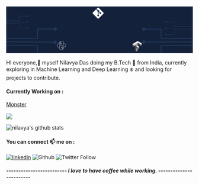 
<p><img src= "images/cooveer (1).gif"> </p>

HI everyone,:love_you_gesture:  myself Nilavya Das doing my B.Tech :school: from India, currently exploring in Machine Learning and Deep Learning  :snowflake: and looking for projects to contribute.
<!--
#### This year aiming for : - 
- Hacktoberfest
- GSOC -->

<!--
- 🔭 I’m currently studying B.Tech in India.
- 🌱 I’m currently learning Machine Learning and Deep learning.
- 👯 I’m looking to collaborate on Projects.
- 🤔 I’m looking for help in building the models from scratch.
- 💬 Ask me about python, Machine learning, and stuffs related to cs.
- 📫 How to reach me:  [Twitter (Nilavya1) ](https://twitter.com/Nilavya1) , [Linkedin (Nilavya Das) ](https://www.linkedin.com/in/nilavya-das-0ba627173/)
- 😄 Pronouns: He / His
- ⚡ Fun fact: I drink coffee while coding.
-->

#### Currently Working on : 
[Monster](https://github.com/nilavya2000/monster)



<a href="https://github.com/nilavya2000">
  <img align="center" src="https://github-readme-stats.vercel.app/api/top-langs/?username=nilavya2000&theme=light&hide_langs_below=1" />
</a>

![nilavya's github stats](https://github-readme-stats.vercel.app/api?username=nilavya2000)

#### You can connect 📫 me on : 
[![linkedin](https://img.shields.io/badge/-nilavya-blue?style=flat-square&logo=Linkedin&logoColor=white&link=https://www.linkedin.com/in/nilavya-das-0ba627173/)](https://www.linkedin.com/in/nilavya-das-0ba627173/) ![Github](https://img.shields.io/github/followers/nilavya2000?style=social) ![Twitter Follow](https://img.shields.io/twitter/follow/Nilavya1?style=social)

#### ------------------------- _I love to have coffee while working._ ------------------------
<!--
**nilavya2000/nilavya2000** is a ✨ _special_ ✨ repository because its `README.md` (this file) appears on your GitHub profile.

Here are some ideas to get you started:

- 🔭 I’m currently working on ...
- 🌱 I’m currently learning ...df
- 👯 I’m looking to collaborate on ...
- 🤔 I’m looking for help with ...
- 💬 Ask me about ...
- 📫 How to reach me: ...
- 😄 Pronouns: ...
- ⚡ Fun fact: ...


# Hi there 👋
## I am currently exploring in Machine Learning and Deep learning 🔭 and looking :eyes: for projects to contrtibute .
-->

